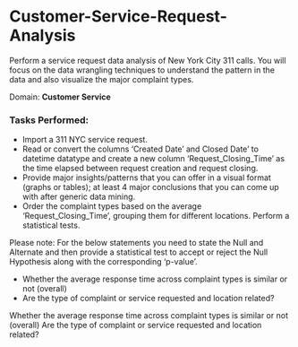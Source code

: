 # Customer-Service-Request-Analysis
Perform a service request data analysis of New York City 311 calls. You will focus on the data wrangling techniques to understand the pattern in the data and also visualize the major complaint types.

Domain: **Customer Service**

### Tasks Performed:

- Import a 311 NYC service request.
- Read or convert the columns ‘Created Date’ and Closed Date’ to datetime datatype and create a new column ‘Request_Closing_Time’ as the time elapsed between request creation and request closing.
- Provide major insights/patterns that you can offer in a visual format (graphs or tables); at least 4 major conclusions that you can come up with after generic data mining.
- Order the complaint types based on the average ‘Request_Closing_Time’, grouping them for different locations. Perform a statistical tests.

Please note: For the below statements you need to state the Null and Alternate and then provide a statistical test to accept or reject the Null Hypothesis along with the corresponding ‘p-value’.

- Whether the average response time across complaint types is similar or not (overall)
- Are the type of complaint or service requested and location related?

Whether the average response time across complaint types is similar or not (overall) Are the type of complaint or service requested and location related?
